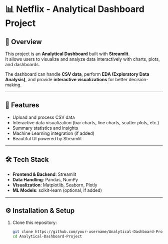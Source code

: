 
# 📊 Netflix - Analytical Dashboard Project

## 📌 Overview
This project is an **Analytical Dashboard** built with **Streamlit**.  
It allows users to visualize and analyze data interactively with charts, plots, and dashboards.

The dashboard can handle **CSV data**, perform **EDA (Exploratory Data Analysis)**, and provide **interactive visualizations** for better decision-making.

---

## 🚀 Features
- Upload and process CSV data  
- Interactive data visualization (bar charts, line charts, scatter plots, etc.)  
- Summary statistics and insights  
- Machine Learning integration (if added)  
- Beautiful UI powered by Streamlit  

---

## 🛠️ Tech Stack
- **Frontend & Backend**: Streamlit  
- **Data Handling**: Pandas, NumPy  
- **Visualization**: Matplotlib, Seaborn, Plotly  
- **ML Models**: scikit-learn (optional, if added)  

---

## ⚙️ Installation & Setup

1. Clone this repository:
   ```bash
   git clone https://github.com/your-username/Analytical-Dashboard-Project.git
   cd Analytical-Dashboard-Project
